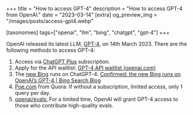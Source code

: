 +++
title = "How to access GPT-4"
description = "How to access GPT-4 from OpenAI."
date = "2023-03-14"
[extra]
og_preview_img = "/images/posts/access-gpt4.webp"

[taxonomies]
tags=["openai", "llm", "bing", "chatgpt", "gpt-4"]
+++

OpenAI released its latest LLM, [GPT-4](https://openai.com/research/gpt-4), on 14th March 2023. There are the following methods to access GPT-4:

1. Access via [ChatGPT Plus](https://chat.openai.com/) subscription.
2. Apply for the API waitlist: [GPT-4 API waitlist (](https://openai.com/waitlist/gpt-4-api)[openai.com](https://openai.com)[)](https://openai.com/waitlist/gpt-4-api)
3. The [new Bing](https://www.bing.com/new) runs on ChatGPT-4: [Confirmed: the new Bing runs on OpenAI’s GPT-4 | Bing Search Blog](https://blogs.bing.com/search/march_2023/Confirmed-the-new-Bing-runs-on-OpenAI%E2%80%99s-GPT-4)
4. [Poe.com](https://Poe.com) from Quora: If without a subscription, limited access, only 1 query per day.
5. [openai/evals:](https://github.com/openai/evals) For a limited time, OpenAI will grant GPT-4 access to those who contribute high-quality evals.
